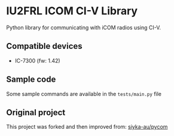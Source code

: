 # IU2FRL ICOM CI-V Library

Python library for communicating with iCOM radios using CI-V.

## Compatible devices

- IC-7300 (fw: 1.42)

## Sample code

Some sample commands are available in the `tests/main.py` file

## Original project

This project was forked and then improved from: [siyka-au/pycom](https://github.com/siyka-au/pycom)
